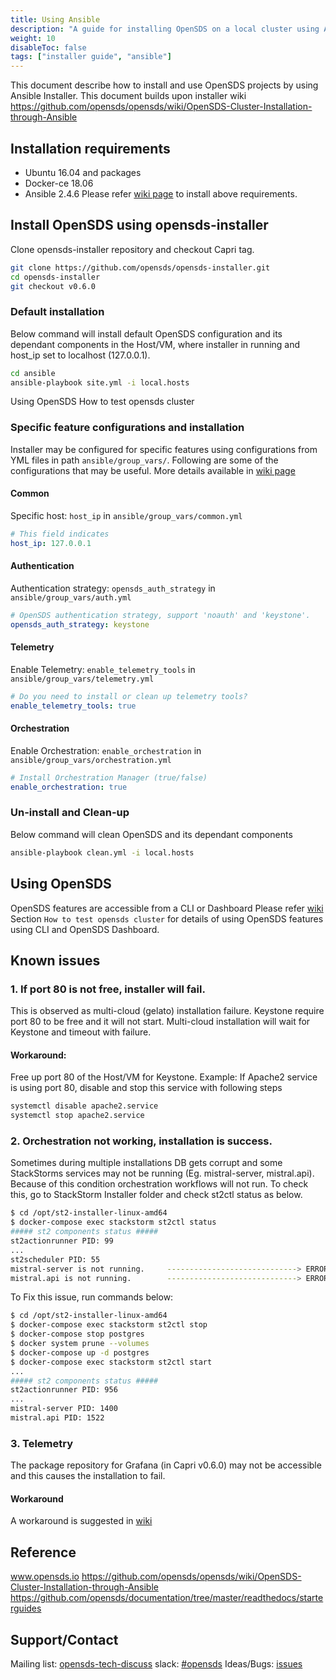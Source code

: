 ```yaml
---
title: Using Ansible
description: "A guide for installing OpenSDS on a local cluster using Ansible."
weight: 10
disableToc: false
tags: ["installer guide", "ansible"] 
---
```

This document describe how to install and use OpenSDS projects by using Ansible Installer. 
This document builds upon installer wiki https://github.com/opensds/opensds/wiki/OpenSDS-Cluster-Installation-through-Ansible
## Installation requirements
* Ubuntu 16.04 and packages
* Docker-ce 18.06
* Ansible 2.4.6
Please refer [wiki page](https://github.com/opensds/opensds/wiki/OpenSDS-Cluster-Installation-through-Ansible) to install above requirements.
## Install OpenSDS using opensds-installer
Clone opensds-installer repository and checkout Capri tag.
```bash
git clone https://github.com/opensds/opensds-installer.git
cd opensds-installer
git checkout v0.6.0
```
### Default installation
Below command will install default OpenSDS configuration and its dependant components in the Host/VM, where installer in running and host_ip set to localhost (127.0.0.1).
```bash
cd ansible
ansible-playbook site.yml -i local.hosts 
```
Using OpenSDS
How to test opensds cluster
### Specific feature configurations and installation
Installer may be configured for specific features using configurations from YML files in path `ansible/group_vars/`.
Following are some of the configurations that may be useful. More details available in [wiki page](https://github.com/opensds/opensds/wiki/OpenSDS-Cluster-Installation-through-Ansible)
#### Common
Specific host: `host_ip` in `ansible/group_vars/common.yml`
```yml
# This field indicates 
host_ip: 127.0.0.1
```
#### Authentication
Authentication strategy: `opensds_auth_strategy` in `ansible/group_vars/auth.yml`
```yml
# OpenSDS authentication strategy, support 'noauth' and 'keystone'.
opensds_auth_strategy: keystone
```
#### Telemetry
Enable Telemetry: `enable_telemetry_tools` in `ansible/group_vars/telemetry.yml`
```yml
# Do you need to install or clean up telemetry tools?
enable_telemetry_tools: true 
```
#### Orchestration
Enable Orchestration: `enable_orchestration` in `ansible/group_vars/orchestration.yml`
```yml
# Install Orchestration Manager (true/false)
enable_orchestration: true 
```
### Un-install and Clean-up
Below command will clean OpenSDS and its dependant components
```bash
ansible-playbook clean.yml -i local.hosts 
```
## Using OpenSDS
OpenSDS features are accessible from a CLI or Dashboard
Please refer [wiki](https://github.com/opensds/opensds/wiki/OpenSDS-Cluster-Installation-through-Ansible) Section `How to test opensds cluster` for details of using OpenSDS features using CLI and OpenSDS Dashboard.
## Known issues
### 1. If port 80 is not free, installer will fail. 
This is observed as multi-cloud (gelato) installation failure. Keystone require port 80 to be free and it will not start. Multi-cloud installation will wait for Keystone and timeout with failure.
#### Workaround:
Free up port 80 of the Host/VM for Keystone. 
Example: If Apache2 service is using port 80, disable and stop this service with following steps
```bash
systemctl disable apache2.service
systemctl stop apache2.service
```
### 2. Orchestration not working, installation is success.
Sometimes during multiple installations DB gets corrupt and some StackStorms services may not be running (Eg. mistral-server, mistral.api). Because of this condition orchestration workflows will not run.
To check this, go to StackStorm Installer folder and check st2ctl status as below.
```bash
$ cd /opt/st2-installer-linux-amd64
$ docker-compose exec stackstorm st2ctl status
##### st2 components status #####
st2actionrunner PID: 99
...
st2scheduler PID: 55
mistral-server is not running.     -----------------------------> ERROR condition
mistral.api is not running.        -----------------------------> ERROR condition
```
To Fix this issue, run commands below:
```bash
$ cd /opt/st2-installer-linux-amd64
$ docker-compose exec stackstorm st2ctl stop
$ docker-compose stop postgres
$ docker system prune --volumes
$ docker-compose up -d postgres
$ docker-compose exec stackstorm st2ctl start
...
##### st2 components status #####
st2actionrunner PID: 956
...
mistral-server PID: 1400
mistral.api PID: 1522
```

###  3. Telemetry
The package repository for Grafana (in Capri v0.6.0) may not be accessible and this causes the installation to fail.

#### Workaround 
A workaround is suggested in [wiki](https://github.com/opensds/opensds/wiki/OpenSDS-Cluster-Installation-through-Ansible)
## Reference
www.opensds.io
https://github.com/opensds/opensds/wiki/OpenSDS-Cluster-Installation-through-Ansible
https://github.com/opensds/documentation/tree/master/readthedocs/starterguides
## Support/Contact
Mailing list: [opensds-tech-discuss](https://lists.opensds.io/mailman/listinfo/opensds-tech-discuss)
slack: [#opensds](https://opensds.slack.com/)
Ideas/Bugs: [issues](https://github.com/opensds/opensds-installer/issues)




